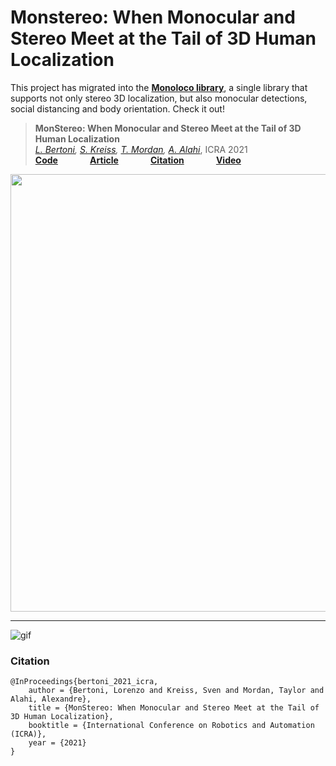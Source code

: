 
# Monstereo: When Monocular and Stereo Meet at the Tail of 3D Human Localization

This project has migrated into the **[Monoloco library](https://github.com/vita-epfl/monoloco)**, a single library that supports not only stereo 3D localization, but also monocular detections, social distancing and body orientation. Check it out!

> __MonStereo: When Monocular and Stereo Meet at the Tail of 3D Human Localization__<br /> 
> _[L. Bertoni](https://scholar.google.com/citations?user=f-4YHeMAAAAJ&hl=en), [S. Kreiss](https://www.svenkreiss.com), 
[T. Mordan](https://people.epfl.ch/taylor.mordan/?lang=en), [A. Alahi](https://scholar.google.com/citations?user=UIhXQ64AAAAJ&hl=en)_, ICRA 2021 <br /> 
__[Code](https://github.com/vita-epfl/monoloco)__  &nbsp; &nbsp; &nbsp; &nbsp; &nbsp; &nbsp; __[Article](https://arxiv.org/abs/2008.10913)__  &nbsp; &nbsp; &nbsp; &nbsp; &nbsp; &nbsp;   __[Citation](###Citation)__   &nbsp; &nbsp; &nbsp; &nbsp; &nbsp; &nbsp; __[Video](#Todo)__
     
<img src="docs/out_000840_multi.jpg" width="700"/>

---

<img src="docs/monoloco.gif" alt="gif" />


### Citation
```
@InProceedings{bertoni_2021_icra,
    author = {Bertoni, Lorenzo and Kreiss, Sven and Mordan, Taylor and Alahi, Alexandre},
    title = {MonStereo: When Monocular and Stereo Meet at the Tail of 3D Human Localization},
    booktitle = {International Conference on Robotics and Automation (ICRA)},
    year = {2021}
}
```